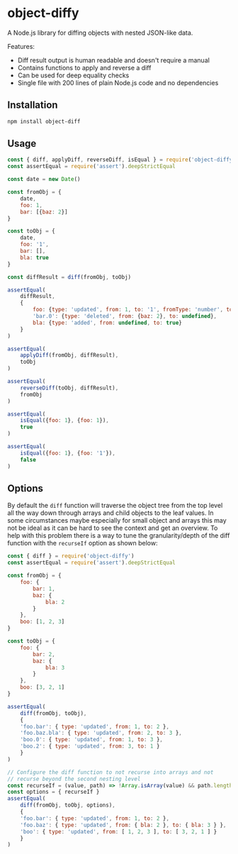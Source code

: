 # object-diffy

A Node.js library for diffing objects with nested JSON-like data.

Features:

* Diff result output is human readable and doesn't require a manual
* Contains functions to apply and reverse a diff
* Can be used for deep equality checks
* Single file with 200 lines of plain Node.js code and no dependencies

## Installation

```sh
npm install object-diff
```

## Usage

```javascript
const { diff, applyDiff, reverseDiff, isEqual } = require('object-diffy')
const assertEqual = require('assert').deepStrictEqual

const date = new Date()

const fromObj = {
    date,
    foo: 1,
    bar: [{baz: 2}]
}

const toObj = {
    date,
    foo: '1',
    bar: [],
    bla: true
}

const diffResult = diff(fromObj, toObj)

assertEqual(
    diffResult,
    {
        foo: {type: 'updated', from: 1, to: '1', fromType: 'number', toType: 'string'},
        'bar.0': {type: 'deleted', from: {baz: 2}, to: undefined},
        bla: {type: 'added', from: undefined, to: true}
    }
)

assertEqual(
    applyDiff(fromObj, diffResult),
    toObj
)

assertEqual(
    reverseDiff(toObj, diffResult),
    fromObj
)

assertEqual(
    isEqual({foo: 1}, {foo: 1}),
    true
)

assertEqual(
    isEqual({foo: 1}, {foo: '1'}),
    false
)
```

## Options

By default the `diff` function will traverse the object tree from the top level all the way down
through arrays and child objects to the leaf values. In some circumstances maybe especially for small
object and arrays this may not be ideal as it can be hard to see the context and get an overview.
To help with this problem there is a way to tune the granularity/depth of the diff function with the `recurseIf` option as shown below:

```javascript
const { diff } = require('object-diffy')
const assertEqual = require('assert').deepStrictEqual

const fromObj = {
    foo: {
        bar: 1,
        baz: {
            bla: 2
        }
    },
    boo: [1, 2, 3]
}

const toObj = {
    foo: {
        bar: 2,
        baz: {
            bla: 3
        }
    },
    boo: [3, 2, 1]
}

assertEqual(
    diff(fromObj, toObj),
    {
    'foo.bar': { type: 'updated', from: 1, to: 2 },
    'foo.baz.bla': { type: 'updated', from: 2, to: 3 },
    'boo.0': { type: 'updated', from: 1, to: 3 },
    'boo.2': { type: 'updated', from: 3, to: 1 }
    }
)

// Configure the diff function to not recurse into arrays and not
// recurse beyond the second nesting level
const recurseIf = (value, path) => !Array.isArray(value) && path.length <= 1
const options = { recurseIf }
assertEqual(
    diff(fromObj, toObj, options),
    {
    'foo.bar': { type: 'updated', from: 1, to: 2 },
    'foo.baz': { type: 'updated', from: { bla: 2 }, to: { bla: 3 } },
    'boo': { type: 'updated', from: [ 1, 2, 3 ], to: [ 3, 2, 1 ] }
    }
)
```
